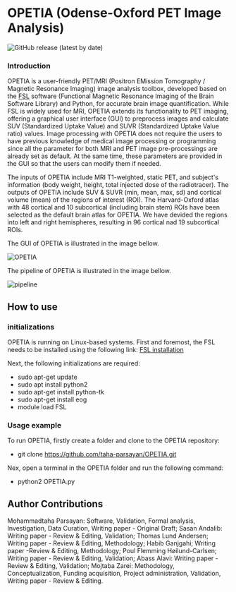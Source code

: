 # OPETIA (Odense-Oxford PET Image Analysis)
![GitHub release (latest by date)](https://img.shields.io/github/release/taha-parsayan/OPETIA.svg)

### Introduction
OPETIA is a user-friendly PET/MRI (Positron EMission Tomography / Magnetic Resonance Imaging) image analysis toolbox, developed based on the [FSL](https://process.innovation.ox.ac.uk/software/p/9564/fslv5/1) software (Functional Magnetic Resonance Imaging of the Brain Software Library) and Python, for accurate brain image quantification. While FSL is widely used for MRI, OPETIA extends its functionality to PET imaging, offering a graphical user interface (GUI) to preprocess images and calculate SUV (Standardized Uptake Value) and SUVR (Standardized Uptake Value ratio) values. Image processing with OPETIA does not require the users to have previous knowledge of medical image processing or programming since all the parameter for both MRI and PET image pre-processings are already set as default. At the same time, these parameters are provided in the GUI so that the users can modify them if needed.

The inputs of OPETIA include MRI T1-weighted, static PET, and subject's information (body weight, height, total injected dose of the radiotracer).
The outputs of OPETIA include SUV & SUVR (min, mean, max, sd) and cortical volume (mean) of the regions of interest (ROI).
The Harvard-Oxford atlas with 48 cortical and 10 subcortical (including brain stem) ROIs have been selected as the default brain atlas for OPETIA. We have devided the regions into left and right hemispheres, resulting in 96 cortical nad 19 subcortical ROIs.



The GUI of OPETIA is illustrated in the image bellow.

![OPETIA](https://github.com/user-attachments/assets/d711c01f-1faf-49b8-85ac-4b31892b467d)

The pipeline of OPETIA is illustrated in the image bellow.

![pipeline](https://github.com/user-attachments/assets/d7997e20-9e5d-4655-8736-039365062f7a)

## How to use
### initializations
OPETIA is running on Linux-based systems. First and foremost, the FSL needs to be installed using the following link:
[FSL installation](https://web.mit.edu/fsl_v5.0.10/fsl/doc/wiki/FslInstallation.html)

Next, the following initializations are required:
- sudo apt-get update
- sudo apt install python2
- sudo apt-get install python-tk
- sudo apt-get install eog
- module load FSL

### Usage example
To run OPETIA, firstly create a folder and clone to the OPETIA repository:
- git clone https://github.com/taha-parsayan/OPETIA.git

Nex, open a terminal in the OPETIA folder and run the following command:
- python2 OPETIA.py

## Author Contributions
Mohammadtaha Parsayan: Software, Validation, Formal analysis, Investigation, Data Curation, Writing paper - Original Draft; Sasan Andalib: Writing paper - Review & Editing, Validation; Thomas Lund Andersen; Writing paper - Review & Editing, Methodology; Habib Ganjgahi; Writing paper -Review & Editing, Methodology; Poul Flemming Høilund-Carlsen; Writing paper - Review & Editing, Validation; Abass Alavi: Writing paper - Review & Editing, Validation; Mojtaba Zarei: Methodology, Conceptualization, Funding acquisition, Project administration, Validation, Writing paper - Review & Editing.

